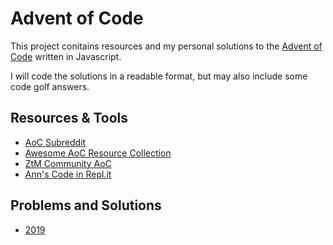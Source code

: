 # **Advent of Code**
This project conitains resources and my personal solutions to the [Advent of Code](https://adventofcode.com/) written in Javascript.

I will code the solutions in a readable format, but may also include some code golf answers. 

## Resources & Tools
- [AoC Subreddit](https://www.reddit.com/r/adventofcode/)
- [Awesome AoC Resource Collection](https://github.com/Bogdanp/awesome-advent-of-code)
- [ZtM Community AoC](https://github.com/zero-to-mastery/coding_challenge-24)
- [Ann's Code in Repl.it](https://repl.it/@anncancode/advent-of-code-play)

## Problems and Solutions
- [2019](https://github.com/ann-codes/advent-of-code-play/blob/master/2019/)